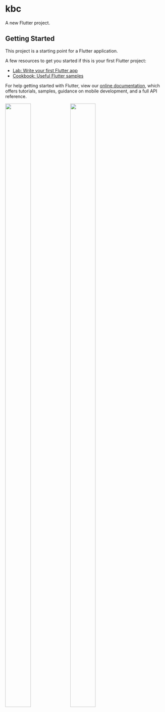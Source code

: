 # kbc

A new Flutter project.

## Getting Started

This project is a starting point for a Flutter application.

A few resources to get you started if this is your first Flutter project:

- [Lab: Write your first Flutter app](https://flutter.dev/docs/get-started/codelab)
- [Cookbook: Useful Flutter samples](https://flutter.dev/docs/cookbook)

For help getting started with Flutter, view our
[online documentation](https://flutter.dev/docs), which offers tutorials,
samples, guidance on mobile development, and a full API reference.
<p>

  

<img src="https://user-images.githubusercontent.com/119837659/232182160-df952ba3-258e-4e2f-a8fd-8fb62aca1ef1.png"
 height="70%" width="40%">
  <img src="https://user-images.githubusercontent.com/119837659/232182181-cb225060-6992-45ad-b309-44b5551706fe.png"
 height="70%" width="40%">
  
   



</p>

